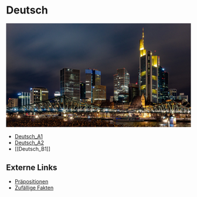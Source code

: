 # Deutsch

![](attachments/Pasted%20image%2020230808220252.png)

- [Deutsch_A1](Deutsch_A1.md)
- [Deutsch_A2](Deutsch_A2.md)
- [[Deutsch_B1]]

## Externe Links

- [Präpositionen](Präpositionen.md)
- [Zufällige Fakten](Zufällige%20Fakten.md)
